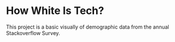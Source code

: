 # How White Is Tech?

This project is a basic visually of demographic data from the annual Stackoverflow Survey.
